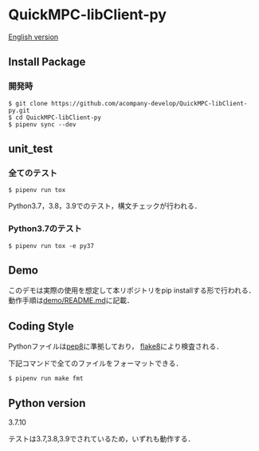 # QuickMPC-libClient-py

[English version](/README.md)

## Install Package
### 開発時
```console
$ git clone https://github.com/acompany-develop/QuickMPC-libClient-py.git
$ cd QuickMPC-libClient-py
$ pipenv sync --dev
```

## unit_test

### 全てのテスト
```console
$ pipenv run tox
```
Python3.7，3.8，3.9でのテスト，構文チェックが行われる．

### Python3.7のテスト
```console
$ pipenv run tox -e py37
```

## Demo
このデモは実際の使用を想定して本リポジトリをpip installする形で行われる．動作手順は[demo/README.md](./demo/README.md)に記載．

## Coding Style
Pythonファイルは[pep8](https://peps.python.org/pep-0008/)に準拠しており，
[flake8](https://github.com/PyCQA/flake8)により検査される．

下記コマンドで全てのファイルをフォーマットできる．
```console
$ pipenv run make fmt
```

## Python version
3.7.10

テストは3.7,3.8,3.9でされているため，いずれも動作する．
